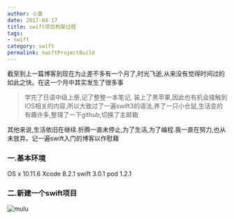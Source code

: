 ```yaml
---
author: 小莫
date: 2017-04-17
title: swift项目构架过程
tags:
- swift
category: swift
permalink: swiftProjectBuild
---
```

截至到上一篇博客到现在为止差不多有一个月了,时光飞逝,从来没有觉得时间过的如此之快。在这一个月中其实发生了很多事
>学完了日语中级上册,记了整整一本笔记, 装上了黑苹果,因此也有机会接触到IOS相关的内容,所以大致过了一遍swift3的语法,养了一只小仓鼠,生活变的有趣许多,整理了一下github,切换了主邮箱
 
 其他来说,生活依旧在继续.折腾一直未停止,为了生活,为了编程.我一直在努力,也从未放弃。记一遍swift入门的博客以作慰藉
<!-- more -->

### 一.基本环境
OS x 10.11.6
Xcode 8.2.1
swift 3.0.1
pod 1.2.1

### 二.新建一个swift项目
![mulu](http://image.xiaomo.info/swift/mulu.png)